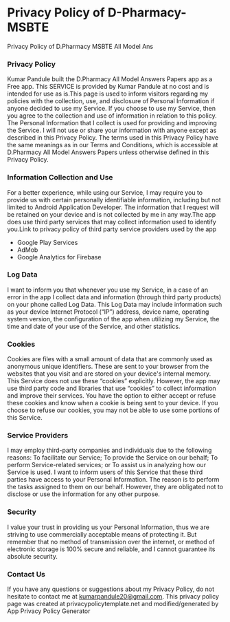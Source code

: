 # Privacy Policy of D-Pharmacy-MSBTE
Privacy Policy of D.Pharmacy MSBTE All Model Ans

### Privacy Policy

Kumar Pandule built the D.Pharmacy All Model Answers Papers app as a Free app. This SERVICE is provided by Kumar Pandule at no cost and is intended for use as is.This page is used to inform visitors regarding my policies with the collection, use, and disclosure of Personal Information if anyone decided to use my Service.
If you choose to use my Service, then you agree to the collection and use of information in relation to this policy. The Personal Information that I collect is used for providing and improving the Service. I will not use or share your information with anyone except as described in this Privacy Policy.
The terms used in this Privacy Policy have the same meanings as in our Terms and Conditions, which is accessible at D.Pharmacy All Model Answers Papers unless otherwise defined in this Privacy Policy.

### Information Collection and Use

For a better experience, while using our Service, I may require you to provide us with certain personally identifiable information, including but not limited to Android Application Developer. The information that I request will be retained on your device and is not collected by me in any way.The app does use third party services that may collect information used to identify you.Link to privacy policy of third party service providers used by the app 

- Google Play Services 
- AdMob
- Google Analytics for Firebase

### Log Data

I want to inform you that whenever you use my Service, in a case of an error in the app I collect data and information (through third party products) on your phone called Log Data. This Log Data may include information such as your device Internet Protocol (“IP”) address, device name, operating system version, the configuration of the app when utilizing my Service, the time and date of your use of the Service, and other statistics.

### Cookies

Cookies are files with a small amount of data that are commonly used as anonymous unique identifiers. These are sent to your browser from the websites that you visit and are stored on your device's internal memory. This Service does not use these “cookies” explicitly. However, the app may use third party code and libraries that use “cookies” to collect information and improve their services. You have the option to either accept or refuse these cookies and know when a cookie is being sent to your device. If you choose to refuse our cookies, you may not be able to use some portions of this Service.

### Service Providers

I may employ third-party companies and individuals due to the following reasons: To facilitate our Service; To provide the Service on our behalf; To perform Service-related services; or To assist us in analyzing how our Service is used. I want to inform users of this Service that these third parties have access to your Personal Information. The reason is to perform the tasks assigned to them on our behalf. However, they are obligated not to disclose or use the information for any other purpose.

### Security

I value your trust in providing us your Personal Information, thus we are striving to use commercially acceptable means of protecting it. But remember that no method of transmission over the internet, or method of electronic storage is 100% secure and reliable, and I cannot guarantee its absolute security.

### Contact Us

If you have any questions or suggestions about my Privacy Policy, do not hesitate to contact me at kumarpandule20@gmail.com. This privacy policy page was created at privacypolicytemplate.net and modified/generated by App Privacy Policy Generator
